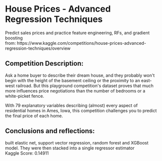 <h1> House Prices - Advanced Regression Techniques </h1>
Predict sales prices and practice feature engineering, RFs, and gradient boosting <br>
from: https://www.kaggle.com/competitions/house-prices-advanced-regression-techniques/overview


<h2> Competition Description:</h2>
Ask a home buyer to describe their dream house, and they probably won't begin with the height of the basement ceiling or the proximity to an east-west railroad. But this playground competition's dataset proves that much more influences price negotiations than the number of bedrooms or a white-picket fence.

With 79 explanatory variables describing (almost) every aspect of residential homes in Ames, Iowa, this competition challenges you to predict the final price of each home.

<h2> Conclusions and reflections: </h2>
built elastic net, support vector regression, random forest and XGBoost model. They were then stacked into a single regressor estimator<br>
Kaggle Score: 0.14911<br>


